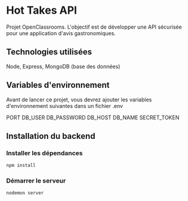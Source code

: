 # Hot Takes API

Projet OpenClassrooms. L'objectif est de développer une API sécurisée pour une application d'avis gastronomiques.

## Technologies utilisées

Node, Express, MongoDB (base des données)

## Variables d'environnement

Avant de lancer ce projet, vous devrez ajouter les variables d'environnement suivantes dans un fichier .env

PORT
DB_USER
DB_PASSWORD
DB_HOST
DB_NAME
SECRET_TOKEN

## Installation du backend

### Installer les dépendances

```bash
npm install
```

### Démarrer le serveur

```bash
nodemon server
```

